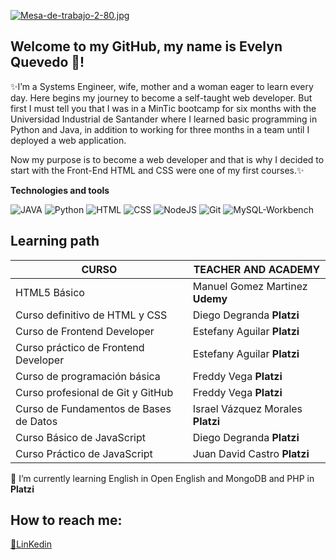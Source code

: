 [![Mesa-de-trabajo-2-80.jpg](https://i.postimg.cc/rwL9GPxw/Mesa-de-trabajo-2-80.jpg)](https://postimg.cc/dL4dwn5b)
## Welcome to my GitHub, my name is Evelyn Quevedo 👋!



<!--
**EvelynDevia29/EvelynDevia29** is a ✨ _special_ ✨ repository because its `README.md` (this file) appears on your GitHub profile.

Here are some ideas to get you started:

- 🔭 I’m currently working on ...
- 🌱 I’m currently learning ...
- 👯 I’m looking to collaborate on ...
- 🤔 I’m looking for help with ...
- 💬 Ask me about ...
- 📫 How to reach me: ...
- 😄 Pronouns: ...
- ⚡ Fun fact: ...
-->
✨I’m a Systems Engineer, wife, mother and a woman eager to learn every day. Here begins my journey to become a self-taught web developer. But first I must tell you that I was in a MinTic bootcamp for six months with the Universidad Industrial de Santander where I learned basic programming in Python and Java, in addition to working for three months in a team until I deployed a web application.

Now my purpose is to become a web developer and that is why I decided to start with the Front-End HTML and CSS were one of my first courses.✨

__Technologies and tools__

![JAVA](https://img.shields.io/badge/-JAVA-green)
![Python](https://img.shields.io/badge/-Python-green)
![HTML](https://img.shields.io/badge/HTML5-green)
![CSS](https://img.shields.io/badge/CSS-green)
![NodeJS](https://img.shields.io/badge/NodeJS-green)
![Git](https://img.shields.io/badge/Git-green)
![MySQL-Workbench](https://img.shields.io/badge/MySQL-Workbench-yellowgreen)



## __Learning path__


**CURSO** | **TEACHER AND ACADEMY**
----------|------------------------
HTML5 Básico|Manuel Gomez Martinez **Udemy**
Curso definitivo de HTML y CSS|Diego Degranda **Platzi**
Curso de Frontend Developer|Estefany Aguilar **Platzi**
Curso práctico de Frontend Developer|Estefany Aguilar **Platzi**
Curso de programación básica|Freddy Vega **Platzi**
Curso profesional de Git y GitHub|Freddy Vega **Platzi**
Curso de Fundamentos de Bases de Datos|Israel Vázquez Morales **Platzi**
Curso Básico de JavaScript|Diego Degranda **Platzi**
Curso Práctico de JavaScript|Juan David Castro **Platzi**


🌱 I’m currently learning English in Open English and MongoDB and PHP in **Platzi**

## __How to reach me:__

[🔗LinKedin](https://www.linkedin.com/in/evelyn-quevedo-devia-a9472989/)  
